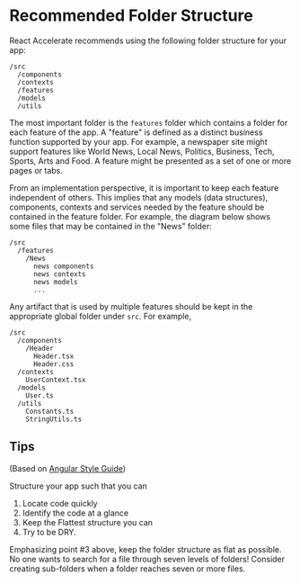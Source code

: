# Recommended Folder Structure

React Accelerate recommends using the following folder structure for your app:

```
/src
  /components
  /contexts
  /features
  /models
  /utils
```

The most important folder is the `features` folder which contains a folder for
each feature of the app. A "feature" is defined as a distinct business function
supported by your app. For example, a newspaper site might support features like
World News, Local News, Politics, Business, Tech, Sports, Arts and Food. A
feature might be presented as a set of one or more pages or tabs.

From an implementation perspective, it is important to keep each feature
independent of others. This implies that any models (data structures),
components, contexts and services needed by the feature should be contained in
the feature folder. For example, the diagram below shows some files that may be
contained in the "News" folder:

```
/src
  /features
    /News
      news components
      news contexts
      news models
      ...
```

Any artifact that is used by multiple features should be kept in the appropriate
global folder under `src`. For example,

```
/src
  /components
    /Header
      Header.tsx
      Header.css
  /contexts
    UserContext.tsx
  /models
    User.ts
  /utils
    Constants.ts
    StringUtils.ts
```

## Tips

(Based on
[Angular Style Guide](https://angular.io/guide/styleguide#application-structure-and-ngmodules))

Structure your app such that you can

1. Locate code quickly
2. Identify the code at a glance
3. Keep the Flattest structure you can
4. Try to be DRY.

Emphasizing point #3 above, keep the folder structure as flat as possible. No
one wants to search for a file through seven levels of folders! Consider
creating sub-folders when a folder reaches seven or more files.
